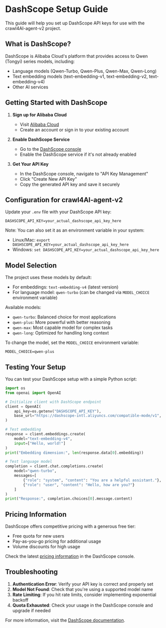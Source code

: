 # DashScope Setup Guide

This guide will help you set up DashScope API keys for use with the crawl4AI-agent-v2 project.

## What is DashScope?

DashScope is Alibaba Cloud's platform that provides access to Qwen (Tongyi) series models, including:
- Language models (Qwen-Turbo, Qwen-Plus, Qwen-Max, Qwen-Long)
- Text embedding models (text-embedding-v1, text-embedding-v2, text-embedding-v4)
- Other AI services

## Getting Started with DashScope

1. **Sign up for Alibaba Cloud**
   - Visit [Alibaba Cloud](https://www.alibabacloud.com/)
   - Create an account or sign in to your existing account

2. **Enable DashScope Service**
   - Go to the [DashScope console](https://dashscope.console.aliyun.com/)
   - Enable the DashScope service if it's not already enabled

3. **Get Your API Key**
   - In the DashScope console, navigate to "API Key Management"
   - Click "Create New API Key"
   - Copy the generated API key and save it securely

## Configuration for crawl4AI-agent-v2

Update your `.env` file with your DashScope API key:

```env
DASHSCOPE_API_KEY=your_actual_dashscope_api_key_here
```

Note: You can also set it as an environment variable in your system:
- Linux/Mac: `export DASHSCOPE_API_KEY=your_actual_dashscope_api_key_here`
- Windows: `set DASHSCOPE_API_KEY=your_actual_dashscope_api_key_here`

## Model Selection

The project uses these models by default:
- For embeddings: `text-embedding-v4` (latest version)
- For language model: `qwen-turbo` (can be changed via `MODEL_CHOICE` environment variable)

Available models:
- `qwen-turbo`: Balanced choice for most applications
- `qwen-plus`: More powerful with better reasoning
- `qwen-max`: Most capable model for complex tasks
- `qwen-long`: Optimized for handling long context

To change the model, set the `MODEL_CHOICE` environment variable:
```env
MODEL_CHOICE=qwen-plus
```

## Testing Your Setup

You can test your DashScope setup with a simple Python script:

```python
import os
from openai import OpenAI

# Initialize client with DashScope endpoint
client = OpenAI(
    api_key=os.getenv("DASHSCOPE_API_KEY"),
    base_url="https://dashscope-intl.aliyuncs.com/compatible-mode/v1",
)

# Test embedding
response = client.embeddings.create(
    model="text-embedding-v4",
    input=["Hello, world!"]
)
print("Embedding dimension:", len(response.data[0].embedding))

# Test language model
completion = client.chat.completions.create(
    model="qwen-turbo",
    messages=[
        {"role": "system", "content": "You are a helpful assistant."},
        {"role": "user", "content": "Hello, how are you?"}
    ]
)
print("Response:", completion.choices[0].message.content)
```

## Pricing Information

DashScope offers competitive pricing with a generous free tier:
- Free quota for new users
- Pay-as-you-go pricing for additional usage
- Volume discounts for high usage

Check the latest [pricing information](https://dashscope.console.aliyun.com/billing) in the DashScope console.

## Troubleshooting

1. **Authentication Error**: Verify your API key is correct and properly set
2. **Model Not Found**: Check that you're using a supported model name
3. **Rate Limiting**: If you hit rate limits, consider implementing exponential backoff
4. **Quota Exhausted**: Check your usage in the DashScope console and upgrade if needed

For more information, visit the [DashScope documentation](https://help.aliyun.com/zh/dashscope/).